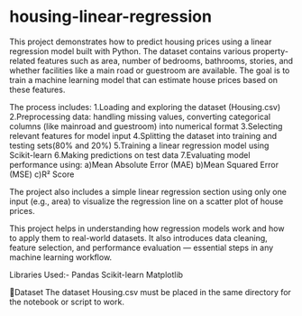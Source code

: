 # housing-linear-regression
This project demonstrates how to predict housing prices using a linear regression model built with Python. The dataset contains various property-related features such as area, number of bedrooms, bathrooms, stories, and whether facilities like a main road or guestroom are available.
The goal is to train a machine learning model that can estimate house prices based on these features.

The process includes:
1.Loading and exploring the dataset (Housing.csv)
2.Preprocessing data: handling missing values, converting categorical columns (like mainroad and guestroom) into numerical format
3.Selecting relevant features for model input
4.Splitting the dataset into training and testing sets(80% and 20%)
5.Training a linear regression model using Scikit-learn
6.Making predictions on test data
7.Evaluating model performance using:
a)Mean Absolute Error (MAE)
b)Mean Squared Error (MSE)
c)R² Score

The project also includes a simple linear regression section using only one input (e.g., area) to visualize the regression line on a scatter plot of house prices.

This project helps in understanding how regression models work and how to apply them to real-world datasets. It also introduces data cleaning, feature selection, and performance evaluation — essential steps in any machine learning workflow.

Libraries Used:-
Pandas
Scikit-learn
Matplotlib

📁Dataset
The dataset Housing.csv must be placed in the same directory for the notebook or script to work.

